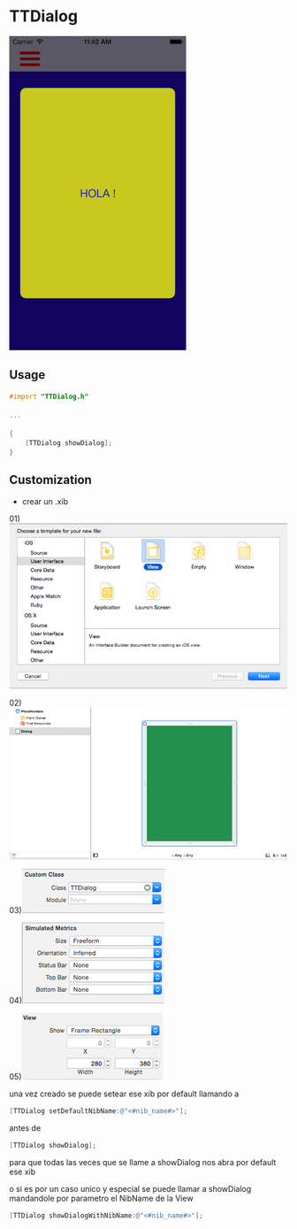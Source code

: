 # TTDialog


![Example](https://github.com/TuteTipito/TTDialog/blob/master/screenshotTTDialog.png)

## Usage
```objective-c
#import "TTDialog.h"

...

{
    [TTDialog showDialog];
}
```

## Customization

* crear un .xib

01)![00](https://github.com/TuteTipito/images/blob/master/TTDialog00.png)

02)![01](https://github.com/TuteTipito/images/blob/master/TTDialog01.png)

03)![02](https://github.com/TuteTipito/images/blob/master/TTDialog02.png)

04)![03](https://github.com/TuteTipito/images/blob/master/TTDialog03.png)

05)![04](https://github.com/TuteTipito/images/blob/master/TTDialog04.png)


una vez creado se puede setear ese xib por default llamando a
```objective-c
[TTDialog setDefaultNibName:@"<#nib_name#>"];
```
antes de 
```objective-c
[TTDialog showDialog];
```
para que todas las veces que se llame a showDialog nos abra por default ese xib


o si es por un caso unico y especial se puede llamar a showDialog mandandole por parametro el NibName de la View
```objective-c
[TTDialog showDialogWithNibName:@"<#nib_name#>"];
```
